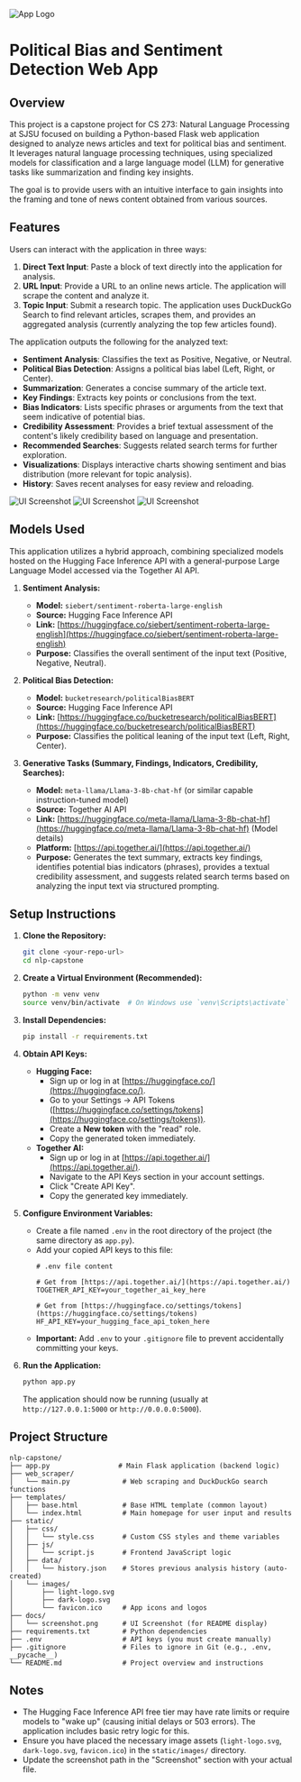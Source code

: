 ![App Logo](static/images/light-logo.svg) 
# Political Bias and Sentiment Detection Web App

## Overview

This project is a capstone project for CS 273: Natural Language Processing at SJSU focused on building a Python-based Flask web application designed to analyze news articles and text for political bias and sentiment. It leverages natural language processing techniques, using specialized models for classification and a large language model (LLM) for generative tasks like summarization and finding key insights.

The goal is to provide users with an intuitive interface to gain insights into the framing and tone of news content obtained from various sources.

## Features

Users can interact with the application in three ways:

1.  **Direct Text Input**: Paste a block of text directly into the application for analysis.
2.  **URL Input**: Provide a URL to an online news article. The application will scrape the content and analyze it.
3.  **Topic Input**: Submit a research topic. The application uses DuckDuckGo Search to find relevant articles, scrapes them, and provides an aggregated analysis (currently analyzing the top few articles found).

The application outputs the following for the analyzed text:

* **Sentiment Analysis**: Classifies the text as Positive, Negative, or Neutral.
* **Political Bias Detection**: Assigns a political bias label (Left, Right, or Center).
* **Summarization**: Generates a concise summary of the article text.
* **Key Findings**: Extracts key points or conclusions from the text.
* **Bias Indicators**: Lists specific phrases or arguments from the text that seem indicative of potential bias.
* **Credibility Assessment**: Provides a brief textual assessment of the content's likely credibility based on language and presentation.
* **Recommended Searches**: Suggests related search terms for further exploration.
* **Visualizations**: Displays interactive charts showing sentiment and bias distribution (more relevant for topic analysis).
* **History**: Saves recent analyses for easy review and reloading.

![UI Screenshot](docs/landing_page.png)
![UI Screenshot](docs/result_sample.png)
![UI Screenshot](docs/visualizations_sample.png)


## Models Used

This application utilizes a hybrid approach, combining specialized models hosted on the Hugging Face Inference API with a general-purpose Large Language Model accessed via the Together AI API.

1.  **Sentiment Analysis:**
    * **Model:** `siebert/sentiment-roberta-large-english`
    * **Source:** Hugging Face Inference API
    * **Link:** [https://huggingface.co/siebert/sentiment-roberta-large-english](https://huggingface.co/siebert/sentiment-roberta-large-english)
    * **Purpose:** Classifies the overall sentiment of the input text (Positive, Negative, Neutral).

2.  **Political Bias Detection:**
    * **Model:** `bucketresearch/politicalBiasBERT`
    * **Source:** Hugging Face Inference API
    * **Link:** [https://huggingface.co/bucketresearch/politicalBiasBERT](https://huggingface.co/bucketresearch/politicalBiasBERT)
    * **Purpose:** Classifies the political leaning of the input text (Left, Right, Center).

3.  **Generative Tasks (Summary, Findings, Indicators, Credibility, Searches):**
    * **Model:** `meta-llama/Llama-3-8b-chat-hf` (or similar capable instruction-tuned model)
    * **Source:** Together AI API
    * **Link:** [https://huggingface.co/meta-llama/Llama-3-8b-chat-hf](https://huggingface.co/meta-llama/Llama-3-8b-chat-hf) (Model details)
    * **Platform:** [https://api.together.ai/](https://api.together.ai/)
    * **Purpose:** Generates the text summary, extracts key findings, identifies potential bias indicators (phrases), provides a textual credibility assessment, and suggests related search terms based on analyzing the input text via structured prompting.

## Setup Instructions

1.  **Clone the Repository:**
    ```bash
    git clone <your-repo-url>
    cd nlp-capstone
    ```

2.  **Create a Virtual Environment (Recommended):**
    ```bash
    python -m venv venv
    source venv/bin/activate  # On Windows use `venv\Scripts\activate`
    ```

3.  **Install Dependencies:**
    ```bash
    pip install -r requirements.txt
    ```

4.  **Obtain API Keys:**
    * **Hugging Face:**
        * Sign up or log in at [https://huggingface.co/](https://huggingface.co/).
        * Go to your Settings -> API Tokens ([https://huggingface.co/settings/tokens](https://huggingface.co/settings/tokens)).
        * Create a **New token** with the "read" role.
        * Copy the generated token immediately.
    * **Together AI:**
        * Sign up or log in at [https://api.together.ai/](https://api.together.ai/).
        * Navigate to the API Keys section in your account settings.
        * Click "Create API Key".
        * Copy the generated key immediately.

5.  **Configure Environment Variables:**
    * Create a file named `.env` in the root directory of the project (the same directory as `app.py`).
    * Add your copied API keys to this file:
        ```dotenv
        # .env file content

        # Get from [https://api.together.ai/](https://api.together.ai/)
        TOGETHER_API_KEY=your_together_ai_key_here

        # Get from [https://huggingface.co/settings/tokens](https://huggingface.co/settings/tokens)
        HF_API_KEY=your_hugging_face_api_token_here
        ```
    * **Important:** Add `.env` to your `.gitignore` file to prevent accidentally committing your keys.

6.  **Run the Application:**
    ```bash
    python app.py
    ```
    The application should now be running (usually at `http://127.0.0.1:5000` or `http://0.0.0.0:5000`).

## Project Structure

```plaintext
nlp-capstone/
├── app.py                 # Main Flask application (backend logic)
├── web_scraper/
│   └── main.py             # Web scraping and DuckDuckGo search functions
├── templates/
│   ├── base.html           # Base HTML template (common layout)
│   └── index.html          # Main homepage for user input and results
├── static/
│   ├── css/
│   │   └── style.css       # Custom CSS styles and theme variables
│   ├── js/
│   │   └── script.js       # Frontend JavaScript logic
│   ├── data/
│   │   └── history.json    # Stores previous analysis history (auto-created)
│   └── images/
│       ├── light-logo.svg
│       ├── dark-logo.svg
│       └── favicon.ico     # App icons and logos
├── docs/
│   └── screenshot.png      # UI Screenshot (for README display)
├── requirements.txt        # Python dependencies
├── .env                    # API keys (you must create manually)
├── .gitignore              # Files to ignore in Git (e.g., .env, __pycache__)
└── README.md               # Project overview and instructions
```


## Notes

* The Hugging Face Inference API free tier may have rate limits or require models to "wake up" (causing initial delays or 503 errors). The application includes basic retry logic for this.
* Ensure you have placed the necessary image assets (`light-logo.svg`, `dark-logo.svg`, `favicon.ico`) in the `static/images/` directory.
* Update the screenshot path in the "Screenshot" section with your actual file.

